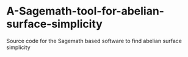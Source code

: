 # A-Sagemath-tool-for-abelian-surface-simplicity
Source code for the Sagemath based software to find abelian surface simplicity
